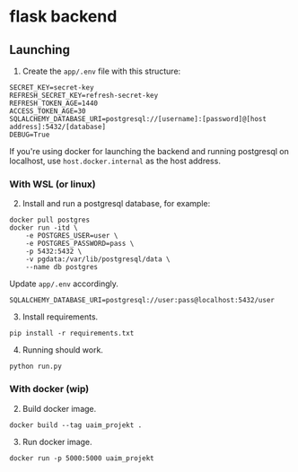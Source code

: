 # flask backend

## Launching

1. Create the `app/.env` file with this structure:

```
SECRET_KEY=secret-key
REFRESH_SECRET_KEY=refresh-secret-key
REFRESH_TOKEN_AGE=1440
ACCESS_TOKEN_AGE=30
SQLALCHEMY_DATABASE_URI=postgresql://[username]:[password]@[host address]:5432/[database]
DEBUG=True
```

If you're using docker for launching the backend and running postgresql on localhost, use `host.docker.internal` as the host address.


### With WSL (or linux)

2. Install and run a postgresql database, for example:

```
docker pull postgres
docker run -itd \
    -e POSTGRES_USER=user \
    -e POSTGRES_PASSWORD=pass \
    -p 5432:5432 \
    -v pgdata:/var/lib/postgresql/data \
    --name db postgres
```

Update `app/.env` accordingly.
```
SQLALCHEMY_DATABASE_URI=postgresql://user:pass@localhost:5432/user
```

3. Install requirements.

```
pip install -r requirements.txt
```

4. Running should work.

```
python run.py
```

### With docker (wip)

2. Build docker image.

```
docker build --tag uaim_projekt .
```

3. Run docker image.

```
docker run -p 5000:5000 uaim_projekt
```
